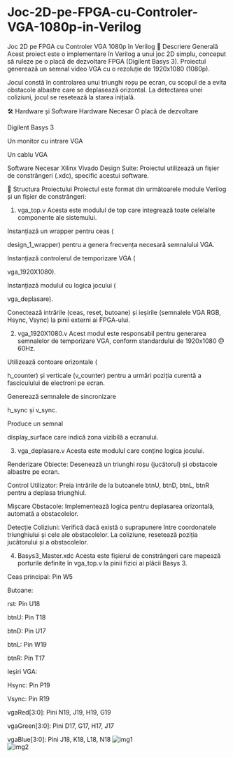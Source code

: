 # Joc-2D-pe-FPGA-cu-Controler-VGA-1080p-in-Verilog

Joc 2D pe FPGA cu Controler VGA 1080p în Verilog
📝 Descriere Generală
Acest proiect este o implementare în Verilog a unui joc 2D simplu, conceput să ruleze pe o placă de dezvoltare FPGA (Digilent Basys 3). Proiectul generează un semnal video VGA cu o rezoluție de 1920x1080 (1080p).

Jocul constă în controlarea unui triunghi roșu pe ecran, cu scopul de a evita obstacole albastre care se deplasează orizontal. La detectarea unei coliziuni, jocul se resetează la starea inițială.

🛠️ Hardware și Software
Hardware Necesar
O placă de dezvoltare 

Digilent Basys 3 

Un monitor cu intrare VGA

Un cablu VGA

Software Necesar
Xilinx Vivado Design Suite: Proiectul utilizează un fișier de constrângeri (.xdc), specific acestui software.

📁 Structura Proiectului
Proiectul este format din următoarele module Verilog și un fișier de constrângeri:

1. vga_top.v
Acesta este modulul de top care integrează toate celelalte componente ale sistemului.



Instanțiază un wrapper pentru ceas (

design_1_wrapper) pentru a genera frecvența necesară semnalului VGA.

Instanțiază controlerul de temporizare VGA (

vga_1920X1080).

Instanțiază modulul cu logica jocului (

vga_deplasare).

Conectează intrările (ceas, reset, butoane) și ieșirile (semnalele VGA RGB, Hsync, Vsync) la pinii externi ai FPGA-ului.



2. vga_1920X1080.v
Acest modul este responsabil pentru generarea semnalelor de temporizare VGA, conform standardului de 1920x1080 @ 60Hz.

Utilizează contoare orizontale (

h_counter) și verticale (v_counter) pentru a urmări poziția curentă a fasciculului de electroni pe ecran.


Generează semnalele de sincronizare 

h_sync și v_sync.

Produce un semnal 

display_surface care indică zona vizibilă a ecranului.

3. vga_deplasare.v
Acesta este modulul care conține logica jocului.


Renderizare Obiecte: Desenează un triunghi roșu (jucătorul) și obstacole albastre pe ecran.


Control Utilizator: Preia intrările de la butoanele btnU, btnD, btnL, btnR pentru a deplasa triunghiul.


Mișcare Obstacole: Implementează logica pentru deplasarea orizontală, automată a obstacolelor.


Detecție Coliziuni: Verifică dacă există o suprapunere între coordonatele triunghiului și cele ale obstacolelor. La coliziune, resetează poziția jucătorului și a obstacolelor.



4. Basys3_Master.xdc
Acesta este fișierul de constrângeri care mapează porturile definite în vga_top.v la pinii fizici ai plăcii Basys 3.


Ceas principal: Pin W5 

Butoane:


rst: Pin U18 


btnU: Pin T18 


btnD: Pin U17 


btnL: Pin W19 


btnR: Pin T17 

Ieșiri VGA:


Hsync: Pin P19 


Vsync: Pin R19 


vgaRed[3:0]: Pini N19, J19, H19, G19 


vgaGreen[3:0]: Pini D17, G17, H17, J17 


vgaBlue[3:0]: Pini J18, K18, L18, N18 
![img1](https://github.com/user-attachments/assets/233a3ab8-4a86-49b9-a720-41fffcbcf739)  
![img2](https://github.com/user-attachments/assets/aad6efb3-906a-4e43-96c3-2119b61978b0)
